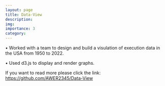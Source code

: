 ```yaml
---
layout: page
title: Data-View
description: 
img:
importance: 3
category: 
---
```


• Worked with a team to design and build a visulation of execution data in the USA from 1950 to 2022.

• Used d3.js to display and render graphs. 

If you want to read more please click the link: https://github.com/AWER2345/Data-View